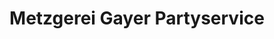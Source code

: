 ---
title: "Metzgerei Gayer Partyservice"
url: /igling/metzgerei-gayer-partyservice/
shop: Metzgerei
---